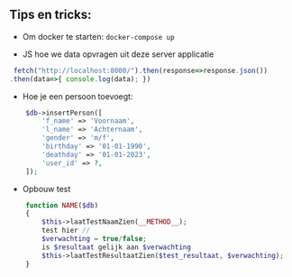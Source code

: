 ## Tips en tricks:
* Om docker te starten:
```docker-compose up```

* JS hoe we data opvragen uit deze server applicatie

```js
 fetch("http://localhost:8000/").then(response=>response.json())
.then(data=>{ console.log(data); })
```

* Hoe je een persoon toevoegt:
```php
    $db->insertPerson([
        'f_name' => 'Voornaam',
        'l_name' => 'Achternaam',
        'gender' => 'm/f',
        'birthday' => '01-01-1990',
        'deathday' => '01-01-2023',
        'user_id' => ?,
    ]);
```
* Opbouw test

```php
    function NAME($db)
    {
        $this->laatTestNaamZien(__METHOD__);
        test hier //
        $verwachting = true/false;
        is $resultaat gelijk aan $verwachting
        $this->laatTestResultaatZien($test_resultaat, $verwachting);
    }
```

